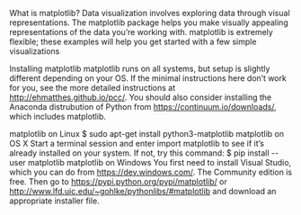 What is matplotlib?
Data visualization involves exploring data through
visual representations. The matplotlib package helps
you make visually appealing representations of the
data you’re working with. matplotlib is extremely
flexible; these examples will help you get started with
a few simple visualizations

Installing matplotlib
matplotlib runs on all systems, but setup is slightly different
depending on your OS. If the minimal instructions here
don’t work for you, see the more detailed instructions at
http://ehmatthes.github.io/pcc/. You should also consider
installing the Anaconda distrubution of Python from
https://continuum.io/downloads/, which includes matplotlib.

matplotlib on Linux
$ sudo apt-get install python3-matplotlib
matplotlib on OS X
Start a terminal session and enter import matplotlib to see if
it’s already installed on your system. If not, try this command:
$ pip install --user matplotlib
matplotlib on Windows
You first need to install Visual Studio, which you can do from
https://dev.windows.com/. The Community edition is free. Then go
to https://pypi.python.org/pypi/matplotlib/ or
http://www.lfd.uic.edu/~gohlke/pythonlibs/#matplotlib and download
an appropriate installer file.